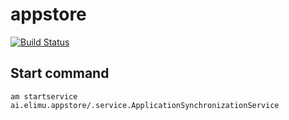 # appstore

[![Build Status](https://travis-ci.org/elimu-ai/appstore.svg?branch=master)](https://travis-ci.org/elimu-ai/appstore)

## Start command

`am startservice ai.elimu.appstore/.service.ApplicationSynchronizationService`
